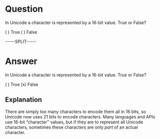 # Question

In Unicode a character is represented by a 16-bit value. True or False?

( ) True
( ) False

-----SPLIT-----

# Answer


In Unicode a character is represented by a 16-bit value. True or False?

( ) True
(x) False

## Explanation

There are simply too many characters to encode them all in 16 bits, so Unicode now uses 21 bits to encode characters. Many languages and APIs use 16-bit “character” values, but if they are to represent all Unicode characters, sometimes these characters are only *part* of an actual character.

